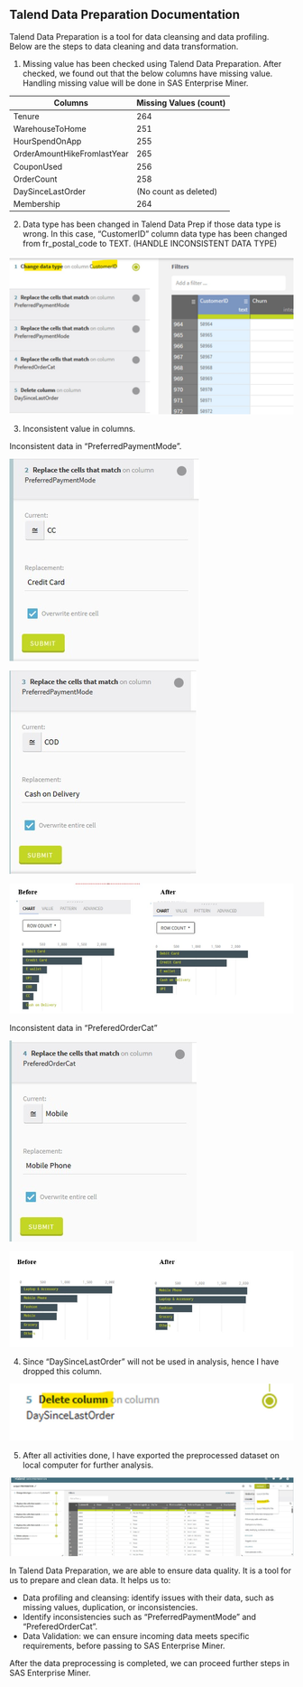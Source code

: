 ## Talend Data Preparation Documentation

Talend Data Preparation is a tool for data cleansing and data profiling. Below are the steps to data cleaning and data transformation.

1. Missing value has been checked using Talend Data Preparation. After checked, we found out that the below columns have missing value. Handling missing value will be done in SAS Enterprise Miner.

| Columns                     | Missing Values (count) |
|-----------------------------|-------------------------|
| Tenure                      | 264                     |
| WarehouseToHome             | 251                     |
| HourSpendOnApp              | 255                     |
| OrderAmountHikeFromlastYear | 265                     |
| CouponUsed                  | 256                     |
| OrderCount                  | 258                     |
| DaySinceLastOrder           | (No count as deleted)   |
| Membership                  | 264                     |

2. Data type has been changed in Talend Data Prep if those data type is wrong. In this case, “CustomerID” column data type has been changed from fr_postal_code to TEXT. (HANDLE INCONSISTENT DATA TYPE)

![Updated Image](https://github.com/sokqi918/WQD7005_AA1/blob/main/Talend%20Data%20Preparation/datatype.jpg)

3. Inconsistent value in columns.

Inconsistent data in “PreferredPaymentMode”.

![Updated Image](https://github.com/sokqi918/WQD7005_AA1/blob/main/Talend%20Data%20Preparation/replacecc.jpg)

![Updated Image](https://github.com/sokqi918/WQD7005_AA1/blob/main/Talend%20Data%20Preparation/replaceCOD.jpg)

![Updated Image](https://github.com/sokqi918/WQD7005_AA1/blob/main/Talend%20Data%20Preparation/payment.jpg)

Inconsistent data in “PreferedOrderCat”

![Updated Image](https://github.com/sokqi918/WQD7005_AA1/blob/main/Talend%20Data%20Preparation/replacemobile.jpg)

![Updated Image](https://github.com/sokqi918/WQD7005_AA1/blob/main/Talend%20Data%20Preparation/preferred.jpg)

4. Since “DaySinceLastOrder” will not be used in analysis, hence I have dropped this column.

![Updated Image](https://github.com/sokqi918/WQD7005_AA1/blob/main/Talend%20Data%20Preparation/drop.jpg)

5. After all activities done, I have exported the preprocessed dataset on local computer for further analysis.

![Updated Image](https://github.com/sokqi918/WQD7005_AA1/blob/main/Talend%20Data%20Preparation/export.jpg)

In Talend Data Preparation, we are able to ensure data quality. It is a tool for us to prepare and clean data. It helps us to:

- Data profiling and cleansing: identify issues with their data, such as missing values, duplication, or inconsistencies.
- Identify inconsistencies such as “PreferredPaymentMode” and “PreferedOrderCat”.
- Data Validation: we can ensure incoming data meets specific requirements, before passing to SAS Enterprise Miner.

After the data preprocessing is completed, we can proceed further steps in SAS Enterprise Miner.

